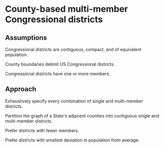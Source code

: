 



# County-based multi-member Congressional districts

## Assumptions


Congressional districts are contiguous, compact, and of equivalent population.

County boundaries delimit US Congressional districts.

Congressional districts have one or more members.
## Approach


Exhaustively specify every combination of single and multi-member districts.

Partition the graph of a State's adjacent counties into contiguous single and multi-member districts.

Prefer districts with fewer members.

Prefer districts with smallest deviation in population from average.